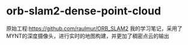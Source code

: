 # orb-slam2-dense-point-cloud
原始工程:https://github.com/raulmur/ORB_SLAM2
我的学习笔记，采用了MYNT的深度摄像头，进行实时的地图构建，并更加了稠密点云的输出
